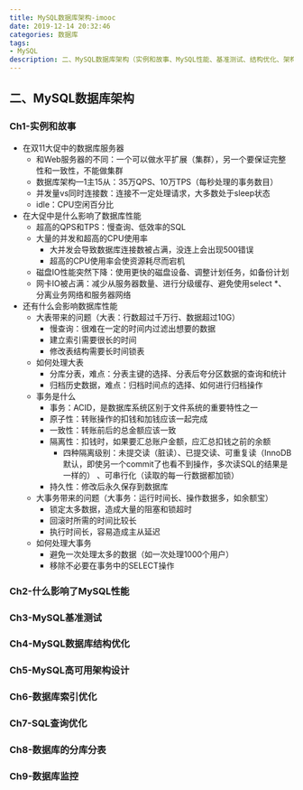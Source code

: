 ```yaml
---
title: MySQL数据库架构-imooc
date: 2019-12-14 20:32:46
categories: 数据库
tags: 
- MySQL
description: 二、MySQL数据库架构（实例和故事、MySQL性能、基准测试、结构优化、架构设计、索引优化、SQL查询优化、分库分表、监控）
---
```


    
## 二、MySQL数据库架构

### Ch1-实例和故事
- 在双11大促中的数据库服务器
    - 和Web服务器的不同：一个可以做水平扩展（集群），另一个要保证完整性和一致性，不能做集群
    - 数据库架构—1主15从：35万QPS、10万TPS（每秒处理的事务数目）
    - 并发量vs同时连接数：连接不一定处理请求，大多数处于sleep状态
    - idle：CPU空闲百分比
- 在大促中是什么影响了数据库性能
    - 超高的QPS和TPS：慢查询、低效率的SQL
    - 大量的并发和超高的CPU使用率
        - 大并发会导致数据库连接数被占满，没连上会出现500错误
        - 超高的CPU使用率会使资源耗尽而宕机
    - 磁盘IO性能突然下降：使用更快的磁盘设备、调整计划任务，如备份计划
    - 网卡IO被占满：减少从服务器数量、进行分级缓存、避免使用select *、分离业务网络和服务器网络
- 还有什么会影响数据库性能
    - 大表带来的问题（大表：行数超过千万行、数据超过10G）
        - 慢查询：很难在一定的时间内过滤出想要的数据
        - 建立索引需要很长的时间
        - 修改表结构需要长时间锁表
    - 如何处理大表
        - 分库分表，难点：分表主键的选择、分表后夸分区数据的查询和统计
        - 归档历史数据，难点：归档时间点的选择、如何进行归档操作
    - 事务是什么
        - 事务：ACID，是数据库系统区别于文件系统的重要特性之一
        - 原子性：转账操作的扣钱和加钱应该一起完成
        - 一致性：转账前后的总金额应该一致
        - 隔离性：扣钱时，如果要汇总账户金额，应汇总扣钱之前的余额
            - 四种隔离级别：未提交读（脏读）、已提交读、可重复读（InnoDB默认，即使另一个commit了也看不到操作，多次读SQL的结果是一样的） 、可串行化（读取的每一行数据都加锁）
        - 持久性：修改后永久保存到数据库
    - 大事务带来的问题（大事务：运行时间长、操作数据多，如余额宝）
        - 锁定太多数据，造成大量的阻塞和锁超时
        - 回滚时所需的时间比较长
        - 执行时间长，容易造成主从延迟
    - 如何处理大事务
        - 避免一次处理太多的数据（如一次处理1000个用户）
        - 移除不必要在事务中的SELECT操作

### Ch2-什么影响了MySQL性能

### Ch3-MySQL基准测试

### Ch4-MySQL数据库结构优化

### Ch5-MySQL高可用架构设计

### Ch6-数据库索引优化

### Ch7-SQL查询优化

### Ch8-数据库的分库分表

### Ch9-数据库监控
